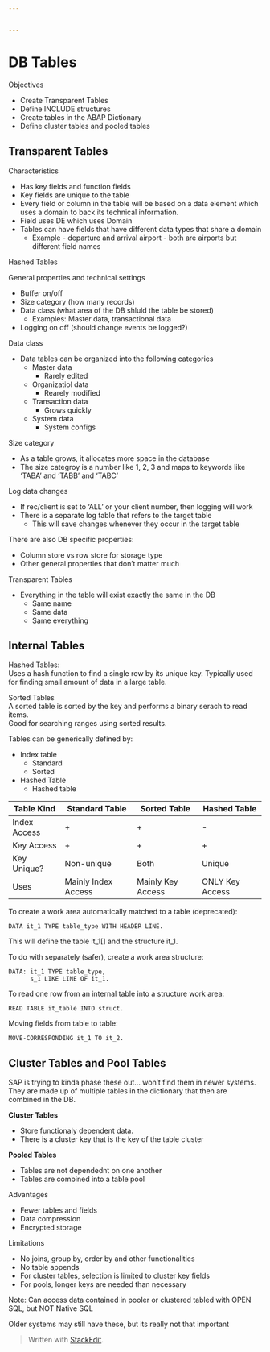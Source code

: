 ```yaml
---


---
```


<h1 id="db-tables">DB Tables</h1>
<p>Objectives</p>
<ul>
<li>Create Transparent Tables</li>
<li>Define INCLUDE structures</li>
<li>Create tables in the ABAP Dictionary</li>
<li>Define cluster tables and pooled tables</li>
</ul>
<h2 id="transparent-tables">Transparent Tables</h2>
<p>Characteristics</p>
<ul>
<li>Has key fields and function fields</li>
<li>Key fields are unique to the table</li>
<li>Every field or column in the table will be based on a data element which uses a domain to back its technical information.</li>
<li>Field uses DE which uses Domain</li>
<li>Tables can have fields that have different data types that share a domain
<ul>
<li>Example - departure and arrival airport - both are airports but different field names</li>
</ul>
</li>
</ul>
<p>Hashed Tables</p>
<p>General properties and technical settings</p>
<ul>
<li>Buffer on/off</li>
<li>Size category (how many records)</li>
<li>Data class (what area of the DB shluld the table be stored)
<ul>
<li>Examples: Master data, transactional data</li>
</ul>
</li>
<li>Logging on off (should change events be logged?)</li>
</ul>
<p>Data class</p>
<ul>
<li>Data tables can be organized into the following categories
<ul>
<li>Master data
<ul>
<li>Rarely edited</li>
</ul>
</li>
<li>Organizatiol data
<ul>
<li>Rearely modified</li>
</ul>
</li>
<li>Transaction data
<ul>
<li>Grows quickly</li>
</ul>
</li>
<li>System data
<ul>
<li>System configs</li>
</ul>
</li>
</ul>
</li>
</ul>
<p>Size category</p>
<ul>
<li>As a table grows, it allocates more space in the database</li>
<li>The size categroy is a number like 1, 2, 3 and maps to keywords like ‘TABA’ and ‘TABB’ and ‘TABC’</li>
</ul>
<p>Log data changes</p>
<ul>
<li>If rec/client is set to ‘ALL’ or your client number, then logging will work</li>
<li>There is a separate log table that refers to the target table
<ul>
<li>This will save changes whenever they occur in the target table</li>
</ul>
</li>
</ul>
<p>There are also DB specific properties:</p>
<ul>
<li>Column store vs row store for storage type</li>
<li>Other general properties that don’t matter much</li>
</ul>
<p>Transparent Tables</p>
<ul>
<li>Everything in the table will exist exactly the same in the DB
<ul>
<li>Same name</li>
<li>Same data</li>
<li>Same everything</li>
</ul>
</li>
</ul>
<h2 id="internal-tables">Internal Tables</h2>
<p>Hashed Tables:<br>
Uses a hash function to find a single row by its unique key. Typically used for finding small amount of data in a large table.</p>
<p>Sorted Tables<br>
A sorted table is sorted by the key and performs a binary serach to read items.<br>
Good for searching ranges using sorted results.</p>
<p>Tables can be generically defined by:</p>
<ul>
<li>Index table
<ul>
<li>Standard</li>
<li>Sorted</li>
</ul>
</li>
<li>Hashed Table
<ul>
<li>Hashed table</li>
</ul>
</li>
</ul>

<table>
<thead>
<tr>
<th>Table Kind</th>
<th>Standard Table</th>
<th>Sorted Table</th>
<th>Hashed Table</th>
</tr>
</thead>
<tbody>
<tr>
<td>Index Access</td>
<td>+</td>
<td>+</td>
<td>-</td>
</tr>
<tr>
<td>Key Access</td>
<td>+</td>
<td>+</td>
<td>+</td>
</tr>
<tr>
<td>Key Unique?</td>
<td>Non-unique</td>
<td>Both</td>
<td>Unique</td>
</tr>
<tr>
<td>Uses</td>
<td>Mainly Index Access</td>
<td>Mainly Key Access</td>
<td>ONLY Key Access</td>
</tr>
</tbody>
</table><p>To create a work area automatically matched to a table (deprecated):</p>
<pre class=" language-abap"><code class="prism  language-abap"><span class="token keyword">DATA</span> it_1 <span class="token keyword">TYPE</span> table_type <span class="token keyword">WITH</span> <span class="token keyword">HEADER</span> <span class="token keyword">LINE</span><span class="token punctuation">.</span>
</code></pre>
<p>This will define the table it_1[] and the structure it_1.</p>
<p>To do with separately (safer), create a work area structure:</p>
<pre class=" language-abap"><code class="prism  language-abap"><span class="token keyword">DATA</span><span class="token punctuation">:</span> it_1 <span class="token keyword">TYPE</span> table_type<span class="token punctuation">,</span>
	  s_1 <span class="token keyword">LIKE</span> <span class="token keyword">LINE</span> <span class="token keyword">OF</span> it_1<span class="token punctuation">.</span>
</code></pre>
<p>To read one row from an internal table into a structure work area:</p>
<pre class=" language-abap"><code class="prism  language-abap"><span class="token keyword">READ</span> <span class="token keyword">TABLE</span> it_table <span class="token keyword">INTO</span> struct<span class="token punctuation">.</span>
</code></pre>
<p>Moving fields from table to table:</p>
<pre class=" language-abap"><code class="prism  language-abap"><span class="token keyword">MOVE-CORRESPONDING</span> it_1 <span class="token keyword">TO</span> it_2<span class="token punctuation">.</span>
</code></pre>
<h2 id="cluster-tables-and-pool-tables">Cluster Tables and Pool Tables</h2>
<p>SAP is trying to kinda phase these out… won’t find them in newer systems. They are made up of multiple tables in the dictionary that then are combined in the DB.</p>
<p><strong>Cluster Tables</strong></p>
<ul>
<li>Store functionaly dependent data.</li>
<li>There is a cluster key that is the key of the table cluster</li>
</ul>
<p><strong>Pooled Tables</strong></p>
<ul>
<li>Tables are not dependednt on one another</li>
<li>Tables are combined into a table pool</li>
</ul>
<p>Advantages</p>
<ul>
<li>Fewer tables and fields</li>
<li>Data compression</li>
<li>Encrypted storage</li>
</ul>
<p>Limitations</p>
<ul>
<li>No joins, group by, order by and other functionalities</li>
<li>No table appends</li>
<li>For cluster tables, selection is limited to cluster key fields</li>
<li>For pools, longer keys are needed than necessary</li>
</ul>
<p>Note: Can access data contained in pooler or clustered tabled with OPEN SQL, but NOT Native SQL</p>
<p>Older systems may still have these, but its really not that important</p>
<blockquote>
<p>Written with <a href="https://stackedit.io/">StackEdit</a>.</p>
</blockquote>

